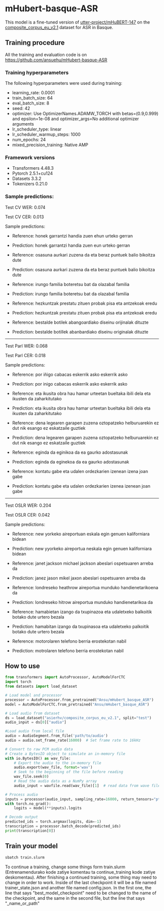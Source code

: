 # mHubert-basque-ASR

This model is a fine-tuned version of [utter-project/mHuBERT-147](https://huggingface.co/utter-project/mHuBERT-147) on the [composite_corpus_eu_v2.1](https://huggingface.co/datasets/asierhv/composite_corpus_eu_v2.1) dataset for ASR in Basque.

## Training procedure

All the training and evaluation code is on https://github.com/ansuehu/mHubert-basque-ASR 

### Training hyperparameters

The following hyperparameters were used during training:
- learning_rate: 0.0001
- train_batch_size: 64
- eval_batch_size: 8
- seed: 42
- optimizer: Use OptimizerNames.ADAMW_TORCH with betas=(0.9,0.999) and epsilon=1e-08 and optimizer_args=No additional optimizer arguments
- lr_scheduler_type: linear
- lr_scheduler_warmup_steps: 1000
- num_epochs: 24
- mixed_precision_training: Native AMP

### Framework versions

- Transformers 4.48.3
- Pytorch 2.5.1+cu124
- Datasets 3.3.2
- Tokenizers 0.21.0

### Sample predictions: 

Test CV WER: 0.074

Test CV CER: 0.013

Sample predictions:

- Reference: honek garrantzi handia zuen ehun urteko gerran
- Prediction: honek garrantzi handia zuen eun urteko gerran

- Reference: osasuna aurkari zuzena da eta beraz puntuek balio bikoitza dute
- Prediction: osasuna aurkari zuzena da eta beraz puntuek balio bikoitza dute

- Reference: irungo familia boteretsu bat da olazabal familia
- Prediction: irungo familia boteretsu bat da olazabal familia

- Reference: hezkuntzak prestatu zituen probak pisa eta antzekoak eredu
- Prediction: hezkuntzak prestatu zituen probak pisa eta antzekoak eredu

- Reference: bestalde botilek abangoardiako diseinu orijinalak dituzte
- Prediction: bestalde botillek abanbardiako diseinu originalak dituzte

--------------

Test Parl WER: 0.068

Test Parl CER: 0.018

Sample predictions:

- Reference: por iñigo cabacas eskerrik asko eskerrik asko
- Prediction: por inigo cabacas eskerrik asko eskerrik asko

- Reference: eta ikusita obra hau hamar urteetan bueltaka ibili dela eta ikusten da zaharkitutako
- Prediction: eta ikusita obra hau hamar urteetan bueltaka ibili dela eta ikusten da zaharkitutako

- Reference: dena legearen garapen zuzena oztopatzeko helburuarekin ez dut nik esango ez eskatzaile guztiek
- Prediction: dena legearen garapen zuzena oztopatzeko helburuarekin ez dut nik esango ez eskatzaile guztiek

- Reference: eginda da eginikoa da ea gaurko adostasunak
- Prediction: eginda da eginekoa da ea gaurko adostasunak

- Reference: kontatu gabe eta udalen ordezkarien izenean izena joan gabe
- Prediction: kontatu gabe eta udalen ordezkarien izenea izenean joan gabe

--------------

Test OSLR WER: 0.204

Test OSLR CER: 0.042

Sample predictions:
- Reference: new yorkeko aireportuan eskala egin genuen kaliforniara bidean
- Prediction: new yyorkeko aireportua neskala egin genuen kaliforniara bidean

- Reference: janet jackson michael jackson abeslari ospetsuaren arreba da
- Prediction: janez jason mikel jaxon abeslari ospetsuaren arreba da

- Reference: londreseko heathrow aireportua munduko handienetarikoena da
- Prediction: londreseko hitrow aireportua munduko handienetarikoa da

- Reference: hamabietan izango da txupinazoa eta udaletxeko balkoitik botako dute urtero bezala
- Prediction: hamabitan izango da txupinasoa eta udaletxeko palkoitik botako dute urtero bezala

- Reference: motorolaren telefono berria erostekotan nabil
- Prediction: motrolaren telefono berria erostekotan nabil


## How to use

```python
from transformers import AutoProcessor, AutoModelForCTC
import torch
from datasets import load_dataset

# Load model and processor
processor = AutoProcessor.from_pretrained("Ansu/mHubert_basque_ASR")
model = AutoModelForCTC.from_pretrained("Ansu/mHubert_basque_ASR")

# Load audio from dataset
ds = load_dataset("asierhv/composite_corpus_eu_v2.1", split="test")
audio_input = ds[0]["audio"]

#Load audio from local file
audio = AudioSegment.from_file('path/to/audio')
audio = audio.set_frame_rate(16000)  # Set frame rate to 16kHz

# Convert to raw PCM audio data
# Create a BytesIO object to simulate an in-memory file
with io.BytesIO() as wav_file:
    # Export the audio to the in-memory file
    audio.export(wav_file, format='wav')
    # Seek to the beginning of the file before reading
    wav_file.seek(0)
    # Read the audio data as a NumPy array
    audio_input = wavfile.read(wav_file)[1]  # read data from wave file

# Process audio
inputs = processor(audio_input, sampling_rate=16000, return_tensors="pt")
with torch.no_grad():
    logits = model(**inputs).logits

# Decode output
predicted_ids = torch.argmax(logits, dim=-1)
transcription = processor.batch_decode(predicted_ids)
print(transcription[0])
```

## Train your model

```bash
sbatch train.slurm
```

To continue a training, change some things form train.slurm (Entrenamendurako kode zatiye komentau ta continue_training kode zatiye deskomentau).
After finishing a continued training, some thing may need to change in order to work. Inside of the last checkpoint it will be a file named trainer_state.json and another file named config.json. In the first one, the line that says "best_model_checkpoint" need to be changed to the name of the checkpoint, and the same in the second file, but the line that says "_name_or_path"